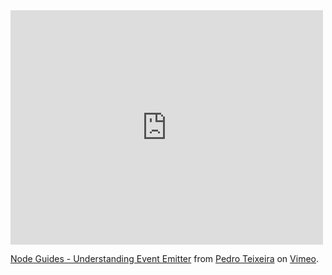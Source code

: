 <iframe src="http://player.vimeo.com/video/46976277" width="500" height="375" frameborder="0" webkitAllowFullScreen mozallowfullscreen allowFullScreen></iframe> <p><a href="http://vimeo.com/46976277">Node Guides - Understanding Event Emitter</a> from <a href="http://vimeo.com/pedroteixeira">Pedro Teixeira</a> on <a href="http://vimeo.com">Vimeo</a>.</p>
